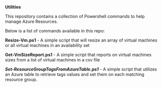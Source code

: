 **Utilities** 

This repository contains a collection of Powershell commands to help manage Azure Resources.

Below is a list of commands available in this repo: 

**Resize-Vm.ps1** - A simple script that will resize an array of virtual machines or all virtual machines in an availability set

**Get-VmSizeReport.ps1** - A simple script that reports on virtual machines sizes from a list of virtual machines in a csv file

***Set-ResourceGroupTagsFromAzureTable.ps1*** - A simple script that utilizes an Azure table to retrieve tags values and set them on each matching resource group.
